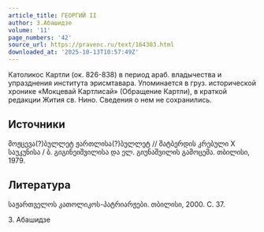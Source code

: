```yaml
---
article_title: ГЕОРГИЙ II
author: З.Абашидзе
volume: '11'
page_numbers: '42'
source_url: https://pravenc.ru/text/164303.html
downloaded_at: '2025-10-13T10:57:49Z'
---
```


Католикос Картли (ок. 826-838) в период араб. владычества и упразднения института эрисмтавара. Упоминается в груз. исторической хронике «Мокцевай Картлисай» (Обращение Картли), в краткой редакции Жития св. Нино. Сведения о нем не сохранились.

## Источники

მოჟცევა(?)ბულლეტ ჟართლისა(?)ბულლეტ // შატბერდის კრებული X საუკუნისა / ბ. გიგინეიშვილისა და ელ. გიუნაშვილის გამოცემა. თბილისი, 1979.

## Литература

საჟართველოს კათოლიკოს-პატრიარჟები. თბილისი, 2000. С. 37.

З.  Абашидзе
